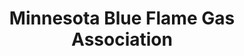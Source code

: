 ---
title: "Minnesota Blue Flame Gas Association"
url: /falcon-heights/minnesota-blue-flame-gas-association/
shop: shop
---